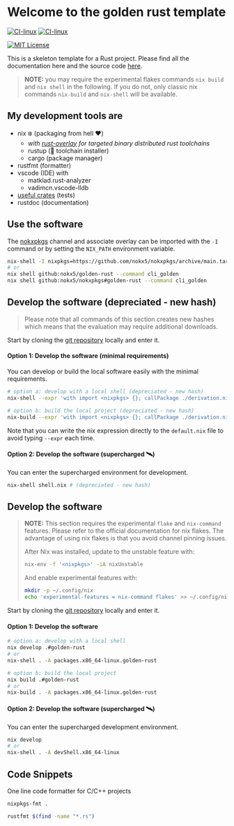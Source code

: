 # Welcome to the golden rust template

[![CI-linux](https://github.com/nokx5/golden-rust/workflows/CI-linux/badge.svg)](https://github.com/nokx5/golden-rust/actions/workflows/ci-linux.yml) [![CI-linux](https://github.com/nokx5/golden-rust/workflows/CI-darwin/badge.svg)](https://github.com/nokx5/golden-rust/actions/workflows/ci-darwin.yml) 
<!--
[![doc](https://github.com/nokx5/golden-rust/workflows/doc-api/badge.svg)](https://nokx5.github.io/golden-rust) 
-->
[![MIT License](http://img.shields.io/badge/license-MIT-blue.svg)](https://github.com/nokx5/golden-rust/blob/master/LICENSE)

This is a skeleton template for a Rust project. Please find all the documentation here and the source code [here](https://github.com/nokx5/golden-rust).

> **NOTE:** you may require the experimental flakes commands `nix build` and `nix shell` in the following. If you do not, only classic nix commands `nix-build` and `nix-shell` will be available.

## My development tools are
- nix :snowflake: (packaging from hell :heart:)
  - *with [rust-overlay](https://github.com/oxalica/rust-overlay) for targeted binary distributed rust toolchains*
  - rustup (🦀 toolchain installer)
  - cargo (package manager)
- rustfmt (formatter)
- vscode (IDE) with
  - matklad.rust-analyzer
  - vadimcn.vscode-lldb
- [useful crates](https://lib.rs/development-tools/testing) (tests)
- rustdoc (documentation)

## Use the software

The [nokxpkgs](https://github.com/nokx5/nokxpkgs#add-nokxpkgs-to-your-nix-channel) channel and associate overlay can be imported with the `-I` command or by setting the `NIX_PATH` environment variable.

```bash
nix-shell -I nixpkgs=https://github.com/nokx5/nokxpkgs/archive/main.tar.gz -p golden-rust --command cli_golden
# or
nix shell github:nokx5/golden-rust --command cli_golden
nix shell github:nokx5/nokxpkgs#golden-rust --command cli_golden
```
## Develop the software (depreciated - new hash)

> Please note that all commands of this section creates new hashes which means that the evaluation may require additional downloads.

Start by cloning the [git repository](https://github.com/nokx5/golden-rust) locally and enter it.

#### Option 1: Develop the software (minimal requirements)

You can develop or build the local software easily with the minimal requirements.

```bash
# option a: develop with a local shell (depreciated - new hash)
nix-shell --expr 'with import <nixpkgs> {}; callPackage ./derivation.nix {src = ./.; }'

# option b: build the local project (depreciated - new hash)
nix-build --expr 'with import <nixpkgs> {}; callPackage ./derivation.nix {src = ./.; }' --no-out-link
```

Note that you can write the nix expression directly to the `default.nix` file to avoid typing `--expr` each time.

#### Option 2: Develop the software (supercharged :artificial_satellite:)

You can enter the supercharged environment for development.

```bash
nix-shell shell.nix # (depreciated - new hash)
```

## Develop the software

> **NOTE:** This section requires the experimental `flake` and `nix-command` features. Please refer to the official documentation for nix flakes. The advantage of using nix flakes is that you avoid channel pinning issues.
> 
> After Nix was installed, update to the unstable feature with:
> 
> ```bash
> nix-env -f '<nixpkgs>' -iA nixUnstable
> ```
> 
> And enable experimental features with:
> 
> ```bash
> mkdir -p ~/.config/nix
> echo 'experimental-features = nix-command flakes' >> ~/.config/nix/nix.conf
> ```

Start by cloning the [git repository](https://github.com/nokx5/golden-rust) locally and enter it.

#### Option 1: Develop the software

```bash
# option a: develop with a local shell
nix develop .#golden-rust
# or
nix-shell . -A packages.x86_64-linux.golden-rust

# option b: build the local project
nix build .#golden-rust
# or
nix-build . -A packages.x86_64-linux.golden-rust
```

#### Option 2: Develop the software (supercharged :artificial_satellite:)

You can enter the supercharged development environment.

```bash
nix develop
# or
nix-shell . -A devShell.x86_64-linux
```

## Code Snippets

One line code formatter for C/C++ projects

```bash
nixpkgs-fmt .

rustfmt $(find -name "*.rs")
```
